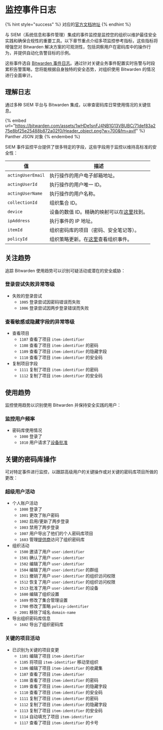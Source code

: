 # 监控事件日志

{% hint style="success" %}
对应的[官方文档地址](https://bitwarden.com/help/monitoring-event-logs/)
{% endhint %}

与 SIEM（系统信息和事件管理）集成的事件监控是监控您的组织以维护最佳安全实践和确保合规性的重要工具。以下章节重点介绍多项监控参考指标，这些指标将增强您对 Bitwarden 解决方案的可观测性，包括洞察用户在密码库中的操作行为，并提供自动化告警目标的示例。

这些事件选自 [Bitwarden 事件日志](event-logs.md)。通过针对关键业务事件配置实时告警与时段累积告警策略，您将能根据自身独特的安全态势，对组织使用 Bitwarden 的情况进行全面审计。

## 理解日志 <a href="#understanding-logs" id="understanding-logs"></a>

通过多种 SIEM 平台与 Bitwarden 集成，以审查密码库日常使用情况的关键信息。

{% embed url="https://bitwarden.com/assets/1wHDe1snFJ4NB1G13VBUBC/71def83a275e8bf25e25488b872a02f0/Header_object.png?w=700&fm=avif" %}
Panther JSON 对象
{% endembed %}

SIEM 事件监控平台提供了很多特定的字段，这些字段用于监控以维持高标准的安全性：

| 值                 | 描述                                                                                                                                          |
| ----------------- | ------------------------------------------------------------------------------------------------------------------------------------------- |
| `actingUserEmail` | 执行操作的用户电子邮箱地址。                                                                                                                              |
| `actingUserId`    | 执行操作的用户唯一 ID。                                                                                                                               |
| `actingUserName`  | 执行操作的用户名称。                                                                                                                                  |
| `collectionId`    | 组织集合 ID。                                                                                                                                    |
| `device`          | 设备的数值 ID。精确的映射可以在[这里](https://github.com/bitwarden/server/blob/d50ad97e6eeb733af9c069a949939b0567ba936d/src/Core/Enums/DeviceType.cs#L4)找到。 |
| `ipAddress`       | 执行事件的 IP 地址。                                                                                                                                |
| `itemId`          | 组织密码库的项目（密码、安全笔记等）。                                                                                                                         |
| `policyId`        | 组织策略更新。在[这里](event-logs.md#organization-events)查看组织事件。                                                                                      |

## 关注趋势 <a href="#concerning-trends" id="concerning-trends"></a>

追踪 Bitwarden 使用趋势可以识别可疑活动或潜在的安全威胁：

### 登录尝试失败异常等级 <a href="#abnormal-rate-of-failed-login-attempts" id="abnormal-rate-of-failed-login-attempts"></a>

* 失败的登录尝试
  * `1005` 登录尝试因密码错误而失败
  * `1006` 登录尝试因两步登录错误而失败

### 查看敏感或隐藏字段的异常等级 <a href="#abnormal-rate-of-viewing-sensitive-or-hidden-fields" id="abnormal-rate-of-viewing-sensitive-or-hidden-fields"></a>

* 查看项目
  * `1107` 查看了项目 `item-identifier`
  * `1108` 查看了项目 `item-identifier` 的密码
  * `1109` 查看了项目 `item-identifier` 的隐藏字段
  * `1110` 查看了项目 `item-identifier` 的安全码
* 复制项目字段
  * `1111` 复制了项目 `item-identifier` 的密码
  * `1112` 复制了项目 `item-identifier` 的安全码

## 使用趋势 <a href="#usage-trends" id="usage-trends"></a>

监控使用趋势以识别使用 Bitwarden 并保持安全实践的用户：

### 监控用户频率 <a href="#monitor-user-frequency" id="monitor-user-frequency"></a>

* 密码库使用情况
  * `1000` 登录了
  * `1010` 用户请求了[设备批准](../../login-with-sso/trusted-devices/approve-a-trusted-device.md)

## 关键的密码库操作 <a href="#critical-vault-actions" id="critical-vault-actions"></a>

可对特定事件进行监控，以跟踪高级用户的关键操作或对关键的密码库项目所做的更改：

### 超级用户活动 <a href="#super-user-activities" id="super-user-activities"></a>

* 个人账户活动
  * `1000` 登录了
  * `1001` 更改了账户密码
  * `1002` 启用/更新了两步登录
  * `1003` 禁用了两步登录
  * `1007` 用户导出了他们的个人密码库项目
  * `1603` 管理[提供商](../../../provider-portal/provider-portal-overview.md)访问了组织密码库
* 组织活动
  * `1500` 邀请了用户 `user-identifier`
  * `1501` 确认了用户 `user-identifier`
  * `1502` 编辑了用户 `user-identifier`
  * `1504` 编辑了用户 `user-identifier` 的群组
  * `1511` 撤销了用户 `user-identifier` 的组织访问权限
  * `1512` 恢复了用户 `user-identifier` 的组织访问权限
  * `1513` 批准了用户 `user-identifier` 的设备
  * `1600` 编辑了组织设置
  * `1609` 修改了集合管理设置
  * `1700` 修改了策略 `policy-identifier`
  * `2001` 移除了域名 `domain-name`
* 导出组织密码库信息
  * `1602` 导出了组织密码库

### 关键的项目活动 <a href="#critical-item-activities" id="critical-item-activities"></a>

* 已识别为关键的项目变更
  * `1101` 编辑了项目 `item-identifier`
  * `1105` 将项目 `item-identifier` 移动至组织
  * `1106` 编辑了项目 `item-identifier` 的收藏集
  * `1107` 查看了项目 `item-identifier`
  * `1108` 查看了项目 `item-identifier` 的密码
  * `1109` 查看了项目 `item-identifier` 的隐藏字段
  * `1110` 查看了项目 `item-identifier` 的安全码
  * `1111` 复制了项目 `item-identifier` 的密码
  * `1112` 复制了项目 `item-identifier` 的隐藏字段
  * `1113` 复制了项目 `item-identifier` 的安全码
  * `1114` 自动填充了项目 `item-identifier`
  * `1117` 查看了项目 `item-identifier` 的卡号

